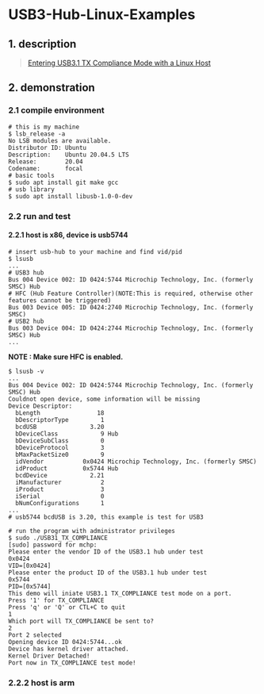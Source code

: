 # USB3-Hub-Linux-Examples

## 1. description

> [Entering USB3.1 TX Compliance Mode with a Linux Host](https://microchip.my.site.com/s/article/Entering-USB3-1-TX-Compliance-Mode-with-a-Linux-Host)

## 2. demonstration

### 2.1 compile environment

```shell
# this is my machine
$ lsb_release -a
No LSB modules are available.
Distributor ID: Ubuntu
Description:    Ubuntu 20.04.5 LTS
Release:        20.04
Codename:       focal
# basic tools
$ sudo apt install git make gcc
# usb library
$ sudo apt install libusb-1.0-0-dev
```

### 2.2 run and test

#### 2.2.1 host is x86, device is usb5744

```shell
# insert usb-hub to your machine and find vid/pid
$ lsusb
...
# USB3 hub
Bus 004 Device 002: ID 0424:5744 Microchip Technology, Inc. (formerly SMSC) Hub
# HFC (Hub Feature Controller)(NOTE:This is required, otherwise other features cannot be triggered)
Bus 003 Device 005: ID 0424:2740 Microchip Technology, Inc. (formerly SMSC)
# USB2 hub
Bus 003 Device 004: ID 0424:2744 Microchip Technology, Inc. (formerly SMSC) Hub
...
```

**NOTE : Make sure HFC is enabled.**

```shell
$ lsusb -v
...
Bus 004 Device 002: ID 0424:5744 Microchip Technology, Inc. (formerly SMSC) Hub
Couldnot open device, some information will be missing
Device Descriptor:
  bLength                18
  bDescriptorType         1
  bcdUSB               3.20
  bDeviceClass            9 Hub
  bDeviceSubClass         0
  bDeviceProtocol         3
  bMaxPacketSize0         9
  idVendor           0x0424 Microchip Technology, Inc. (formerly SMSC)
  idProduct          0x5744 Hub
  bcdDevice            2.21
  iManufacturer           2
  iProduct                3
  iSerial                 0
  bNumConfigurations      1
...
# usb5744 bcdUSB is 3.20, this example is test for USB3

# run the program with administrator privileges
$ sudo ./USB31_TX_COMPLIANCE
[sudo] password for mchp:
Please enter the vendor ID of the USB3.1 hub under test
0x0424
VID=[0x0424]
Please enter the product ID of the USB3.1 hub under test
0x5744
PID=[0x5744]
This demo will iniate USB3.1 TX_COMPLIANCE test mode on a port.
Press '1' for TX_COMPLIANCE
Press 'q' or 'Q' or CTL+C to quit
1
Which port will TX_COMPLIANCE be sent to?
2
Port 2 selected
Opening device ID 0424:5744...ok
Device has kernel driver attached.
Kernel Driver Detached!
Port now in TX_COMPLIANCE test mode!
```

### 2.2.2 host is arm

```shell
```

